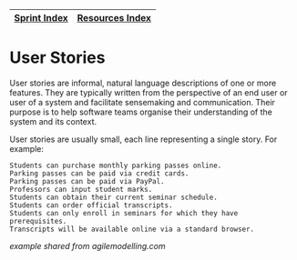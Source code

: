 [Sprint Index](../README.md) | [Resources Index](README.md) |
------------|----------|

# User Stories
User stories are informal, natural language descriptions of one or more features. They are typically written from the perspective of an end user or user of a system and facilitate sensemaking and communication. Their purpose is to help software teams organise their understanding of the system and its context. 

User stories are usually small, each line representing a single story. For example: 

    Students can purchase monthly parking passes online.  
    Parking passes can be paid via credit cards.  
    Parking passes can be paid via PayPal.  
    Professors can input student marks.  
    Students can obtain their current seminar schedule.  
    Students can order official transcripts.  
    Students can only enroll in seminars for which they have prerequisites.  
    Transcripts will be available online via a standard browser.    

_example shared from agilemodelling.com_
 
